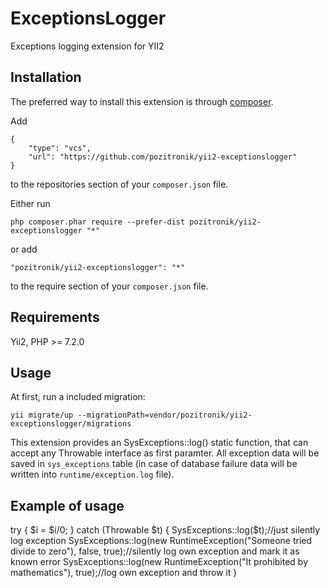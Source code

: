 ExceptionsLogger
==================
Exceptions logging extension for YII2

Installation
------------

The preferred way to install this extension is through [composer](http://getcomposer.org/download/).

Add

```
{
	"type": "vcs",
	"url": "https://github.com/pozitronik/yii2-exceptionslogger"
} 
```

to the repositories section of your `composer.json` file.

Either run

```
php composer.phar require --prefer-dist pozitronik/yii2-exceptionslogger "*"
```

or add

```
"pozitronik/yii2-exceptionslogger": "*"
```

to the require section of your `composer.json` file.

Requirements
------------

Yii2,
PHP >= 7.2.0

Usage
-----
At first, run a included migration:

```
yii migrate/up --migrationPath=vendor/pozitronik/yii2-exceptionslogger/migrations
```

This extension provides an SysExceptions::log() static function, that can accept any Throwable interface as first paramter. All exception data will be saved in `sys_exceptions` table (in case of database failure data will be written into `runtime/exception.log` file).

Example of usage
----------------

try {
	$i = $i/0;
} catch (Throwable $t) {
	SysExceptions::log($t);//just silently log exception
	SysExceptions::log(new RuntimeException("Someone tried divide to zero"), false, true);//silently log own exception and mark it as known error
	SysExceptions::log(new RuntimeException("It prohibited by mathematics"), true);//log own exception and throw it
	}

